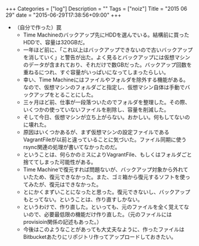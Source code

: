 +++
Categories = ["log"]
Description = ""
Tags = ["noiz"]
Title = "2015 06 29"
date = "2015-06-29T17:38:56+09:00"
+++

* （自分で作った）罠
	* Time Machineのバックアップ先にHDDを選んでいる。結構前に買ったHDDで、容量は320GBだ。
	* 一年ほど前に、「これ以上はバックアップできないので古いバックアップを消していく」と警告が出た。よく見るとバックアップには仮想マシンのデータが含まれており、それだけで数GBだった。バックアップ回数を重ねるにつれ、すぐ容量がいっぱいになってしまったらしい。
	* 幸い、Time Machineにはファイルやフォルダを除外する機能がある。なので、仮想マシンのフォルダごと指定し、仮想マシン自体は手動でバックアップをとることにした。
	* 三ヶ月ほど前、仕事が一段落ついたのでフォルダを整理した。その際、いくつかの使っていないファイルを削除し、容量を削減した。
	* そして今日、仮想マシンが立ち上がらない。おかしい。何もしてないのに壊れた。
	* 原因はいくつかあるが、まず仮想マシンの設定ファイルであるVagrantFileが以前と違っていることに気づいた。ファイル同期に使うrsync関連の処理が書いてなかったのだ。
	* ということは、何らかのミスによりVagrantFile、もしくはフォルダごと捨ててしまった可能性がある。
	* Time Machineで復元すれば問題ないが、バックアップ対象から外れていたため、復元できなかった。また、ゴミ箱から復元するソフトを使ってみたが、復元はできなかった。
	* とにかくまずいことになったと思った。復元できないし、バックアップもとってない。ということは、作り直すしかない。
	* というわけで、作り直した。といっても、元のファイルを全く覚えてないので、必要最低限の機能だけ作り直した。（元のファイルにはprovisioin関係の記述もあった。）
	* 今後はこのようなことがあっても大丈夫なように、作ったファイルはBitbucketあたりにリポジトリ作ってアップロードしておきたい。